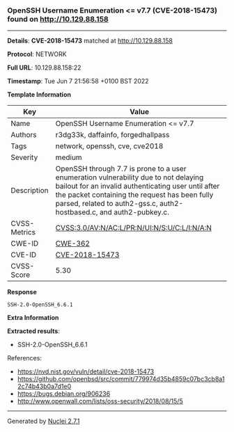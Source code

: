 ### OpenSSH Username Enumeration <= v7.7 (CVE-2018-15473) found on http://10.129.88.158
---
**Details**: **CVE-2018-15473**  matched at http://10.129.88.158

**Protocol**: NETWORK

**Full URL**: 10.129.88.158:22

**Timestamp**: Tue Jun 7 21:56:58 +0100 BST 2022

**Template Information**

| Key | Value |
|---|---|
| Name | OpenSSH Username Enumeration <= v7.7 |
| Authors | r3dg33k, daffainfo, forgedhallpass |
| Tags | network, openssh, cve, cve2018 |
| Severity | medium |
| Description | OpenSSH through 7.7 is prone to a user enumeration vulnerability due to not delaying bailout for an invalid authenticating user until after the packet containing the request has been fully parsed, related to auth2-gss.c, auth2-hostbased.c, and auth2-pubkey.c. |
| CVSS-Metrics | [CVSS:3.0/AV:N/AC:L/PR:N/UI:N/S:U/C:L/I:N/A:N](https://www.first.org/cvss/calculator/3.0#CVSS:3.0/AV:N/AC:L/PR:N/UI:N/S:U/C:L/I:N/A:N) |
| CWE-ID | [CWE-362](https://cwe.mitre.org/data/definitions/362.html) |
| CVE-ID | [CVE-2018-15473](https://cve.mitre.org/cgi-bin/cvename.cgi?name=cve-2018-15473) |
| CVSS-Score | 5.30 |

**Response**
```http
SSH-2.0-OpenSSH_6.6.1

```

**Extra Information**

**Extracted results**:

- SSH-2.0-OpenSSH_6.6.1


References: 
- https://nvd.nist.gov/vuln/detail/cve-2018-15473
- https://github.com/openbsd/src/commit/779974d35b4859c07bc3cb8a12c74b43b0a7d1e0
- https://bugs.debian.org/906236
- http://www.openwall.com/lists/oss-security/2018/08/15/5

---
Generated by [Nuclei 2.7.1](https://github.com/projectdiscovery/nuclei)